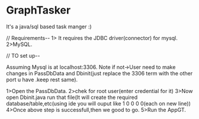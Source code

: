 # GraphTasker
It's a java/sql based task manger :)

// Requirements--
1> It requires the JDBC driver(connector) for mysql.
2>MySQL.


// TO set up--

Assuming Mysql is at localhost:3306.
  Note if not->User need to make changes in PassDbData and Dbinit(just replace the 3306 term with the other port u have .keep rest same).

1>Open the PassDbData.
2>chek for root user(enter credential for it)
3>Now open Dbinit.java run that file(It will create the required database/table,etc(using ide you will ouput like 1 0 0 0 0(each on new line))
4>Once above step is successfull,then we good to go.
5>Run the AppGT.






























